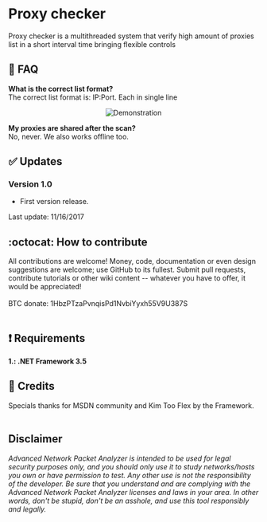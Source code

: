 # Proxy checker
Proxy checker is a multithreaded system that verify high amount of proxies list in a short interval time bringing flexible controls<br>

## :trident: FAQ

**What is the correct list format?**<br>
The correct list format is: IP:Port. Each in single line
<p align="center">
  <img src="https://i.imgur.com/ui9Tv5J.png" title="Demonstration">
</p>

**My proxies are shared after the scan?**<br>
No, never. We also works offline too.

## :white_check_mark: Updates
### Version 1.0<br>
- First version release.<br>

Last update: 11/16/2017

## :octocat: How to contribute
All contributions are welcome! Money, code, documentation or even design suggestions are welcome; use GitHub to its fullest. Submit pull requests, contribute tutorials or other wiki content -- whatever you have to offer, it would be appreciated!<br><br>
BTC donate: 1HbzPTzaPvnqisPd1NvbiYyxh55V9U387S<br><br>

## :heavy_exclamation_mark: Requirements
**1.: .NET Framework 3.5**<br>

## :scroll: Credits
Specials thanks for MSDN community and Kim Too Flex by the Framework.
<br>
<br>
## Disclaimer
*Advanced Network Packet Analyzer is intended to be used for legal security purposes only, and you should only use it to study networks/hosts you own or have permission to test. Any other use is not the responsibility of the developer. Be sure that you understand and are complying with the Advanced Network Packet Analyzer licenses and laws in your area. In other words, don't be stupid, don't be an asshole, and use this tool responsibly and legally.*
